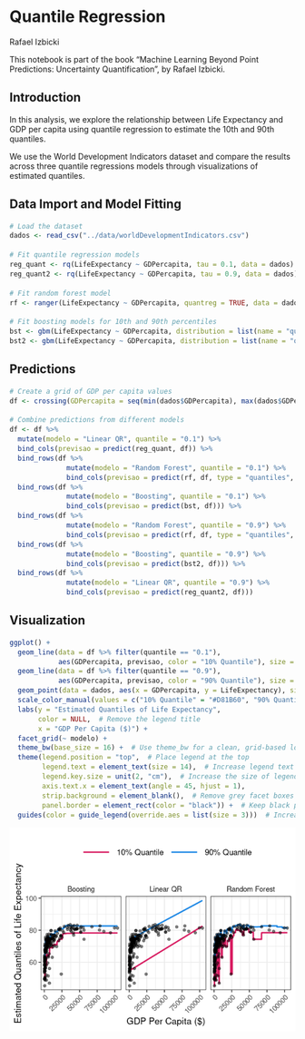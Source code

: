 Quantile Regression
================
Rafael Izbicki

This notebook is part of the book “Machine Learning Beyond Point
Predictions: Uncertainty Quantification”, by Rafael Izbicki.

## Introduction

In this analysis, we explore the relationship between Life Expectancy
and GDP per capita using quantile regression to estimate the 10th and
90th quantiles.

We use the World Development Indicators dataset and compare the results
across three quantile regressions models through visualizations of
estimated quantiles.

## Data Import and Model Fitting

``` r
# Load the dataset
dados <- read_csv("../data/worldDevelopmentIndicators.csv")

# Fit quantile regression models
reg_quant <- rq(LifeExpectancy ~ GDPercapita, tau = 0.1, data = dados)
reg_quant2 <- rq(LifeExpectancy ~ GDPercapita, tau = 0.9, data = dados)

# Fit random forest model
rf <- ranger(LifeExpectancy ~ GDPercapita, quantreg = TRUE, data = dados)

# Fit boosting models for 10th and 90th percentiles
bst <- gbm(LifeExpectancy ~ GDPercapita, distribution = list(name = "quantile", alpha = 0.1), data = dados)
bst2 <- gbm(LifeExpectancy ~ GDPercapita, distribution = list(name = "quantile", alpha = 0.9), data = dados)
```

## Predictions

``` r
# Create a grid of GDP per capita values
df <- crossing(GDPercapita = seq(min(dados$GDPercapita), max(dados$GDPercapita), 10))

# Combine predictions from different models
df <- df %>%
  mutate(modelo = "Linear QR", quantile = "0.1") %>%
  bind_cols(previsao = predict(reg_quant, df)) %>%
  bind_rows(df %>%
              mutate(modelo = "Random Forest", quantile = "0.1") %>%
              bind_cols(previsao = predict(rf, df, type = "quantiles", quantiles = 0.1)$predictions[,1])) %>%
  bind_rows(df %>%
              mutate(modelo = "Boosting", quantile = "0.1") %>%
              bind_cols(previsao = predict(bst, df))) %>%
  bind_rows(df %>%
              mutate(modelo = "Random Forest", quantile = "0.9") %>%
              bind_cols(previsao = predict(rf, df, type = "quantiles", quantiles = 0.9)$predictions[,1])) %>%
  bind_rows(df %>%
              mutate(modelo = "Boosting", quantile = "0.9") %>%
              bind_cols(previsao = predict(bst2, df))) %>%
  bind_rows(df %>%
              mutate(modelo = "Linear QR", quantile = "0.9") %>%
              bind_cols(previsao = predict(reg_quant2, df)))
```

## Visualization

``` r
ggplot() +
  geom_line(data = df %>% filter(quantile == "0.1"),
            aes(GDPercapita, previsao, color = "10% Quantile"), size = 1.2) +
  geom_line(data = df %>% filter(quantile == "0.9"),
            aes(GDPercapita, previsao, color = "90% Quantile"), size = 1.2) +
  geom_point(data = dados, aes(x = GDPercapita, y = LifeExpectancy), size = 2, alpha = .5) +
  scale_color_manual(values = c("10% Quantile" = "#D81B60", "90% Quantile" = "#1E88E5")) +
  labs(y = "Estimated Quantiles of Life Expectancy",
       color = NULL,  # Remove the legend title
       x = "GDP Per Capita ($)") +
  facet_grid(~ modelo) +
  theme_bw(base_size = 16) +  # Use theme_bw for a clean, grid-based look
  theme(legend.position = "top",  # Place legend at the top
        legend.text = element_text(size = 14),  # Increase legend text size
        legend.key.size = unit(2, "cm"),  # Increase the size of legend keys
        axis.text.x = element_text(angle = 45, hjust = 1),
        strip.background = element_blank(),  # Remove grey facet boxes
        panel.border = element_rect(color = "black")) +  # Keep black panel border
  guides(color = guide_legend(override.aes = list(size = 3)))  # Increase line width in the legend
```

![](Quantile_Regression_Notebook_files/figure-gfm/unnamed-chunk-4-1.png)<!-- -->
